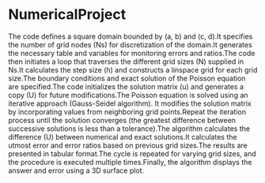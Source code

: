# NumericalProject

The code defines a square domain bounded by (a, b) and (c, d).It specifies the number of grid nodes (Ns) for discretization of the domain.It generates the necessary table and variables for monitoring errors and ratios.The code then initiates a loop that traverses the different grid sizes (N) supplied in Ns.It calculates the step size (h) and constructs a linspace grid for each grid size.The boundary conditions and exact solution of the Poisson equation are specified.The code initializes the solution matrix (u) and generates a copy (U) for future modifications.The Poisson equation is solved using an iterative approach (Gauss-Seidel algorithm). It modifies the solution matrix by incorporating values from neighboring grid points.Repeat the iteration process until the solution converges (the greatest difference between successive solutions is less than a tolerance).The algorithm calculates the difference (U) between numerical and exact solutions.It calculates the utmost error and error ratios based on previous grid sizes.The results are presented in tabular format.The cycle is repeated for varying grid sizes, and the procedure is executed multiple times.Finally, the algorithm displays the answer and error using a 3D surface plot.
